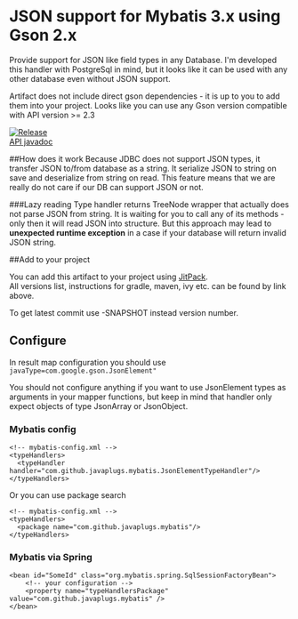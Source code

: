 # JSON support for Mybatis 3.x using Gson 2.x

Provide support for JSON like field types in any Database.
I'm developed this handler with PostgreSql in mind, 
but it looks like it can be used with any other database even without JSON support.

Artifact does not include direct gson dependencies - it is up to you to add them into your project.
Looks like you can use any Gson version compatible with API version >= 2.3

[![Release](https://jitpack.io/v/javaplugs/mybatis-gson.svg)](https://jitpack.io/#javaplugs/mybatis-gson)  
[API javadoc](https://jitpack.io/com/github/javaplugs/mybatis-gson/-SNAPSHOT/javadoc/)

##How does it work
Because JDBC does not support JSON types, it transfer JSON to/from database as a string.
It serialize JSON to string on save and deserialize from string on read.
This feature means that we are really do not care if our DB can support JSON or not.

###Lazy reading
Type handler returns TreeNode wrapper that actually does not parse JSON from string.
It is waiting for you to call any of its methods - only then it will read JSON into structure.
But this approach may lead to **unexpected runtime exception** in a case if your database will return
invalid JSON string.

##Add to your project

You can add this artifact to your project using [JitPack](https://jitpack.io/#javaplugs/mybatis-gson).  
All versions list, instructions for gradle, maven, ivy etc. can be found by link above.

To get latest commit use -SNAPSHOT instead version number.

## Configure
In result map configuration you should use ```javaType=com.google.gson.JsonElement"```

You should not configure anything if you want to use JsonElement types as arguments in your mapper
functions, but keep in mind that handler only expect objects of type JsonArray or JsonObject.

### Mybatis config
```
<!-- mybatis-config.xml -->
<typeHandlers>
  <typeHandler handler="com.github.javaplugs.mybatis.JsonElementTypeHandler"/>
</typeHandlers>
```

Or you can use package search

```
<!-- mybatis-config.xml -->
<typeHandlers>
  <package name="com.github.javaplugs.mybatis"/>
</typeHandlers>
```

### Mybatis via Spring
```
<bean id="SomeId" class="org.mybatis.spring.SqlSessionFactoryBean">
    <!-- your configuration -->
    <property name="typeHandlersPackage" value="com.github.javaplugs.mybatis" />
</bean>
```
